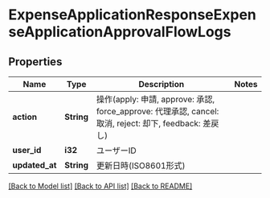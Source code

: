 # ExpenseApplicationResponseExpenseApplicationApprovalFlowLogs

## Properties

Name | Type | Description | Notes
------------ | ------------- | ------------- | -------------
**action** | **String** | 操作(apply: 申請, approve: 承認, force_approve: 代理承認, cancel: 取消, reject: 却下, feedback: 差戻し) | 
**user_id** | **i32** | ユーザーID | 
**updated_at** | **String** | 更新日時(ISO8601形式) | 

[[Back to Model list]](../README.md#documentation-for-models) [[Back to API list]](../README.md#documentation-for-api-endpoints) [[Back to README]](../README.md)


